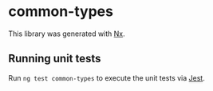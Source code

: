 # common-types

This library was generated with [Nx](https://nx.dev).

## Running unit tests

Run `ng test common-types` to execute the unit tests via [Jest](https://jestjs.io).
